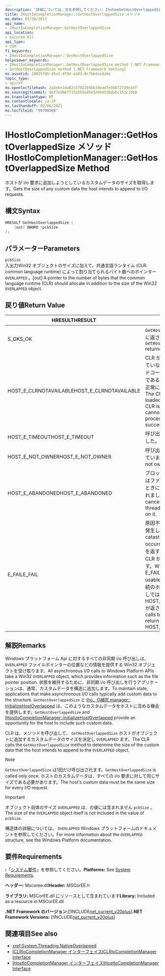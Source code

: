 ```yaml
---
description: '詳細については、次を参照してください: IhohooGetHostOverlappedSize Manager:: メソッド'
title: IHostIoCompletionManager::GetHostOverlappedSize メソッド
ms.date: 03/30/2017
api_name:
- IHostIoCompletionManager.GetHostOverlappedSize
api_location:
- mscoree.dll
api_type:
- COM
f1_keywords:
- IHostIoCompletionManager::GetHostOverlappedSize
helpviewer_keywords:
- IHostIoCompletionManager::GetHostOverlappedSize method [.NET Framework hosting]
- GetHostOverlappedSize method [.NET Framework hosting]
ms.assetid: 2902578b-d5e2-4f8d-a103-0c7b6dceda9e
topic_type:
- apiref
ms.openlocfilehash: 2a2ebe1da82c5702269b634eadfe98b72739e3df
ms.sourcegitcommit: ddf7edb67715a5b9a45e3dd44536dabc153c1de0
ms.translationtype: MT
ms.contentlocale: ja-JP
ms.lasthandoff: 02/06/2021
ms.locfileid: "99708568"
---
```

# <a name="ihostiocompletionmanagergethostoverlappedsize-method"></a><span data-ttu-id="6441e-103">IHostIoCompletionManager::GetHostOverlappedSize メソッド</span><span class="sxs-lookup"><span data-stu-id="6441e-103">IHostIoCompletionManager::GetHostOverlappedSize Method</span></span>

<span data-ttu-id="6441e-104">ホストが i/o 要求に追加しようとしているカスタムデータのサイズを取得します。</span><span class="sxs-lookup"><span data-stu-id="6441e-104">Gets the size of any custom data the host intends to append to I/O requests.</span></span>  
  
## <a name="syntax"></a><span data-ttu-id="6441e-105">構文</span><span class="sxs-lookup"><span data-stu-id="6441e-105">Syntax</span></span>  
  
```cpp  
HRESULT GetHostOverlappedSize (  
    [out] DWORD *pcbSize  
);  
```  
  
## <a name="parameters"></a><span data-ttu-id="6441e-106">パラメーター</span><span class="sxs-lookup"><span data-stu-id="6441e-106">Parameters</span></span>  

 `pcbSize`  
 <span data-ttu-id="6441e-107">入出力Win32 オブジェクトのサイズに加えて、共通言語ランタイム (CLR: common language runtime) によって割り当てられるバイト数へのポインター `OVERLAPPED` 。</span><span class="sxs-lookup"><span data-stu-id="6441e-107">[out] A pointer to the number of bytes that the common language runtime (CLR) should allocate in addition to the size of the Win32 `OVERLAPPED` object.</span></span>  
  
## <a name="return-value"></a><span data-ttu-id="6441e-108">戻り値</span><span class="sxs-lookup"><span data-stu-id="6441e-108">Return Value</span></span>  
  
|<span data-ttu-id="6441e-109">HRESULT</span><span class="sxs-lookup"><span data-stu-id="6441e-109">HRESULT</span></span>|<span data-ttu-id="6441e-110">説明</span><span class="sxs-lookup"><span data-stu-id="6441e-110">Description</span></span>|  
|-------------|-----------------|  
|<span data-ttu-id="6441e-111">S_OK</span><span class="sxs-lookup"><span data-stu-id="6441e-111">S_OK</span></span>|<span data-ttu-id="6441e-112">`GetHostOverlappedSize` 正常に返されました。</span><span class="sxs-lookup"><span data-stu-id="6441e-112">`GetHostOverlappedSize` returned successfully.</span></span>|  
|<span data-ttu-id="6441e-113">HOST_E_CLRNOTAVAILABLE</span><span class="sxs-lookup"><span data-stu-id="6441e-113">HOST_E_CLRNOTAVAILABLE</span></span>|<span data-ttu-id="6441e-114">CLR がプロセスに読み込まれていないか、CLR がマネージドコードを実行できない状態であるか、または呼び出しが正常に処理されていません。</span><span class="sxs-lookup"><span data-stu-id="6441e-114">The CLR has not been loaded into a process, or the CLR is in a state in which it cannot run managed code or process the call successfully.</span></span>|  
|<span data-ttu-id="6441e-115">HOST_E_TIMEOUT</span><span class="sxs-lookup"><span data-stu-id="6441e-115">HOST_E_TIMEOUT</span></span>|<span data-ttu-id="6441e-116">呼び出しがタイムアウトしました。</span><span class="sxs-lookup"><span data-stu-id="6441e-116">The call timed out.</span></span>|  
|<span data-ttu-id="6441e-117">HOST_E_NOT_OWNER</span><span class="sxs-lookup"><span data-stu-id="6441e-117">HOST_E_NOT_OWNER</span></span>|<span data-ttu-id="6441e-118">呼び出し元がロックを所有していません。</span><span class="sxs-lookup"><span data-stu-id="6441e-118">The caller does not own the lock.</span></span>|  
|<span data-ttu-id="6441e-119">HOST_E_ABANDONED</span><span class="sxs-lookup"><span data-stu-id="6441e-119">HOST_E_ABANDONED</span></span>|<span data-ttu-id="6441e-120">ブロックされたスレッドまたはファイバーが待機しているときに、イベントが取り消されました。</span><span class="sxs-lookup"><span data-stu-id="6441e-120">An event was canceled while a blocked thread or fiber was waiting on it.</span></span>|  
|<span data-ttu-id="6441e-121">E_FAIL</span><span class="sxs-lookup"><span data-stu-id="6441e-121">E_FAIL</span></span>|<span data-ttu-id="6441e-122">原因不明の致命的なエラーが発生しました。</span><span class="sxs-lookup"><span data-stu-id="6441e-122">An unknown catastrophic failure occurred.</span></span> <span data-ttu-id="6441e-123">メソッドが E_FAIL を返すと、そのプロセス内で CLR が使用できなくなります。</span><span class="sxs-lookup"><span data-stu-id="6441e-123">When a method returns E_FAIL, the CLR is no longer usable within the process.</span></span> <span data-ttu-id="6441e-124">後続のホストメソッドの呼び出しでは HOST_E_CLRNOTAVAILABLE が返されます。</span><span class="sxs-lookup"><span data-stu-id="6441e-124">Subsequent calls to hosting methods return HOST_E_CLRNOTAVAILABLE.</span></span>|  
  
## <a name="remarks"></a><span data-ttu-id="6441e-125">解説</span><span class="sxs-lookup"><span data-stu-id="6441e-125">Remarks</span></span>  

 <span data-ttu-id="6441e-126">Windows プラットフォーム Api に対するすべての非同期 i/o 呼び出しは、 `OVERLAPPED` ファイルポインターの位置などの情報を提供する Win32 オブジェクトを受け取ります。</span><span class="sxs-lookup"><span data-stu-id="6441e-126">All asynchronous I/O calls to Windows Platform APIs take a Win32 `OVERLAPPED` object, which provides information such as the file pointer position.</span></span> <span data-ttu-id="6441e-127">状態を維持するために、非同期 i/o 呼び出しを行うアプリケーションは、通常、カスタムデータを構造に追加します。</span><span class="sxs-lookup"><span data-stu-id="6441e-127">To maintain state, applications that make asynchronous I/O calls typically add custom data to the structure.</span></span> <span data-ttu-id="6441e-128">`GetHostOverlappedSize` と [Iho、O補完 manager:: InitializeHostOverlapped](ihostiocompletionmanager-initializehostoverlapped-method.md) は、このようなカスタムデータをホストに含める機会を提供します。</span><span class="sxs-lookup"><span data-stu-id="6441e-128">`GetHostOverlappedSize` and [IHostIoCompletionManager::InitializeHostOverlapped](ihostiocompletionmanager-initializehostoverlapped-method.md) provide an opportunity for the host to include such custom data.</span></span>  
  
 <span data-ttu-id="6441e-129">CLR は、メソッドを呼び出して、 `GetHostOverlappedSize` ホストがオブジェクトに追加するカスタムデータのサイズを決定し `OVERLAPPED` ます。</span><span class="sxs-lookup"><span data-stu-id="6441e-129">The CLR calls the `GetHostOverlappedSize` method to determine the size of the custom data that the host intends to append to the `OVERLAPPED` object.</span></span>  
  
> [!NOTE]
> <span data-ttu-id="6441e-130">`GetHostOverlappedSize` は1回だけ呼び出されます。</span><span class="sxs-lookup"><span data-stu-id="6441e-130">`GetHostOverlappedSize` is called only once.</span></span> <span data-ttu-id="6441e-131">ホストのカスタムデータは、すべての i/o 要求に対して同じサイズである必要があります。</span><span class="sxs-lookup"><span data-stu-id="6441e-131">The host's custom data must be the same size for every I/O request.</span></span>  
  
> [!IMPORTANT]
> <span data-ttu-id="6441e-132">オブジェクト自体のサイズ `OVERLAPPED` は、の値には含まれません `pcbSize` 。</span><span class="sxs-lookup"><span data-stu-id="6441e-132">The size of the `OVERLAPPED` object itself is not included in the value of `pcbSize`.</span></span>  
  
 <span data-ttu-id="6441e-133">構造体の詳細については、 `OVERLAPPED` Windows プラットフォームのドキュメントを参照してください。</span><span class="sxs-lookup"><span data-stu-id="6441e-133">For more information about the `OVERLAPPED` structure, see the Windows Platform documentation.</span></span>  
  
## <a name="requirements"></a><span data-ttu-id="6441e-134">要件</span><span class="sxs-lookup"><span data-stu-id="6441e-134">Requirements</span></span>  

 <span data-ttu-id="6441e-135">**:**「[システム要件](../../get-started/system-requirements.md)」を参照してください。</span><span class="sxs-lookup"><span data-stu-id="6441e-135">**Platforms:** See [System Requirements](../../get-started/system-requirements.md).</span></span>  
  
 <span data-ttu-id="6441e-136">**ヘッダー:** Mscoree.dll</span><span class="sxs-lookup"><span data-stu-id="6441e-136">**Header:** MSCorEE.h</span></span>  
  
 <span data-ttu-id="6441e-137">**ライブラリ:** MSCorEE.dll にリソースとして含まれています</span><span class="sxs-lookup"><span data-stu-id="6441e-137">**Library:** Included as a resource in MSCorEE.dll</span></span>  
  
 <span data-ttu-id="6441e-138">**.NET Framework のバージョン:**[!INCLUDE[net_current_v20plus](../../../../includes/net-current-v20plus-md.md)]</span><span class="sxs-lookup"><span data-stu-id="6441e-138">**.NET Framework Versions:** [!INCLUDE[net_current_v20plus](../../../../includes/net-current-v20plus-md.md)]</span></span>  
  
## <a name="see-also"></a><span data-ttu-id="6441e-139">関連項目</span><span class="sxs-lookup"><span data-stu-id="6441e-139">See also</span></span>

- <xref:System.Threading.NativeOverlapped>
- [<span data-ttu-id="6441e-140">ICLRIoCompletionManager インターフェイス</span><span class="sxs-lookup"><span data-stu-id="6441e-140">ICLRIoCompletionManager Interface</span></span>](iclriocompletionmanager-interface.md)
- [<span data-ttu-id="6441e-141">IHostIoCompletionManager インターフェイス</span><span class="sxs-lookup"><span data-stu-id="6441e-141">IHostIoCompletionManager Interface</span></span>](ihostiocompletionmanager-interface.md)
